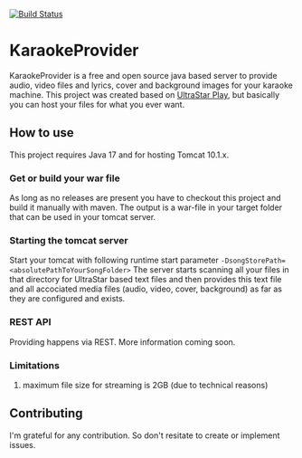 [![Build Status](https://github.com/supernevi/KaraokeProvider/actions/workflows/maven.yml/badge.svg)](https://github.com/supernevi/KaraokeProvider/actions/workflows/maven.yml)
<!---
[![coverage](https://github.com/supernevi/KaraokeProvider/blob/main/.github/badges/jacoco.svg)](https://github.com/supernevi/KaraokeProvider/actions/workflows/maven.yml)
-->

# KaraokeProvider
KaraokeProvider is a free and open source java based server to provide audio, video files and lyrics, cover and background images for your karaoke machine. This project was created based on [UltraStar Play](https://usplay.net/), but basically you can host your files for what you ever want.

## How to use
This project requires Java 17 and for hosting Tomcat 10.1.x.

### Get or build your war file
As long as no releases are present you have to checkout this project and build it manually with maven.
The output is a war-file in your target folder that can be used in your tomcat server.

### Starting the tomcat server
Start your tomcat with following runtime start parameter `-DsongStorePath=<absolutePathToYourSongFolder>`
The server starts scanning all your files in that directory for UltraStar based text files and then provides this text file and all accociated media files (audio, video, cover, background) as far as they are configured and exists.

### REST API
Providing happens via REST. More information coming soon.

### Limitations
1. maximum file size for streaming is 2GB (due to technical reasons)

## Contributing
I'm grateful for any contribution. So don't resitate to create or implement issues.
